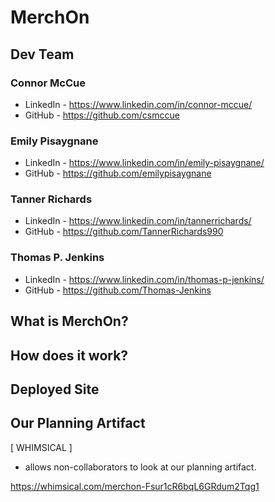 # MerchOn

## Dev Team

### Connor McCue
- LinkedIn - https://www.linkedin.com/in/connor-mccue/
- GitHub - https://github.com/csmccue

### Emily Pisaygnane
- LinkedIn - https://www.linkedin.com/in/emily-pisaygnane/
- GitHub - https://github.com/emilypisaygnane

### Tanner Richards
- LinkedIn - https://www.linkedin.com/in/tannerrichards/
- GitHub - https://github.com/TannerRichards990

### Thomas P. Jenkins
- LinkedIn - https://www.linkedin.com/in/thomas-p-jenkins/
- GitHub - https://github.com/Thomas-Jenkins

## What is MerchOn?

## How does it work?

## Deployed Site

## Our Planning Artifact

[ WHIMSICAL ]

- allows non-collaborators to look at our planning artifact.

https://whimsical.com/merchon-Fsur1cR6bqL6GRdum2Tqg1
